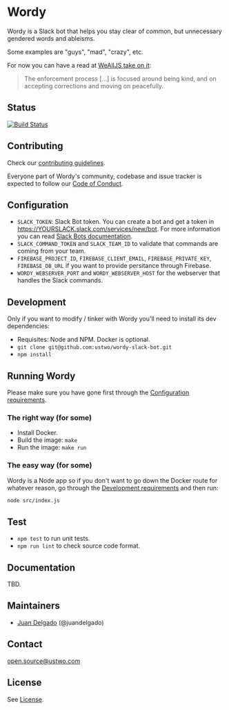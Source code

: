 # Wordy

Wordy is a Slack bot that helps you stay clear of common, but unnecessary gendered words and ableisms.

Some examples are "guys", "mad", "crazy", etc.

For now you can have a read at [WeAllJS take on it](http://wealljs.org/rfc-slackbot-language-shorthands):

> The enforcement process [...] is focused around being kind, and on accepting corrections and moving on peacefully.

## Status

[![Build Status](https://travis-ci.org/ustwo/wordy-slack-bot.svg?branch=master)](https://travis-ci.org/ustwo/wordy-slack-bot)

## Contributing

Check our [contributing guidelines](./CONTRIBUTING.md).

Everyone part of Wordy's community, codebase and issue tracker is expected to follow our [Code of Conduct](./CODE_OF_CONDUCT.md).

## Configuration

 * `SLACK_TOKEN`: Slack Bot token. You can create a bot and get a token in https://YOURSLACK.slack.com/services/new/bot. For more information you can read [Slack Bots documentation](https://api.slack.com/bot-users).
 * `SLACK_COMMAND_TOKEN` and `SLACK_TEAM_ID` to validate that commands are coming from your team.
 * `FIREBASE_PROJECT_ID`, `FIREBASE_CLIENT_EMAIL`, `FIREBASE_PRIVATE_KEY`, `FIREBASE_DB_URL` if you want to provide persitance through Firebase.
 * `WORDY_WEBSERVER_PORT` and `WORDY_WEBSERVER_HOST` for the webserver that handles the Slack commands.

## Development

Only if you want to modify / tinker with Wordy you'll need to install its dev dependencies:

 * Requisites: Node and NPM. Docker is optional.
 * `git clone git@github.com:ustwo/wordy-slack-bot.git`
 * `npm install`

## Running Wordy

Please make sure you have gone first through the [Configuration requirements](#configuration).

### The right way (for some)

 * Install Docker.
 * Build the image: `make`
 * Run the image: `make run`

### The easy way (for some)

Wordy is a Node app so if you don't want to go down the Docker route for whatever reason, go through the [Development requirements](#development) and then run:

```sh
node src/index.js
```

## Test

 * `npm test` to run unit tests.
 * `npm run lint` to check source code format.

## Documentation

TBD.

## Maintainers

* [Juan Delgado](mailto:juan@ustwo.com) (@juandelgado)

## Contact

[open.source@ustwo.com](mailto:open.source@ustwo.com)

## License

See [License](./LICENSE).
